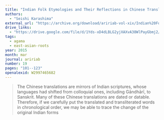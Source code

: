 ```yaml
---
title: "Indian Folk Etymologies and Their Reflections in Chinese Translations: Brāhmaṇa, Śramaṇa and Vaiśramaṇa"
authors:
  - "Seishi Karashima"
external_url: "https://archive.org/download/aririab-vol-xix/Indian%20Folk%20Etymologies%20and%20their%20Reflections%20in%20Chinese%20Translations.pdf"
drive_links:
  - "https://drive.google.com/file/d/1Yds-xD4dLBLG2yjXAXvA38WlPayGbmj2/view?usp=drivesdk"
tags:
  - agama
  - east-asian-roots
year: 2015
month: mar
journal: aririab
number: 19
pages: "101--123"
openalexid: W2997465682
---
```


> The Chinese translations are mirrors of Indian scriptures, whose languages had shifted from colloquial ones, including Gāndhārī, to Sanskrit. Many of these Chinese translations are dated or datable. Therefore, if we carefully put the translated and transliterated words in chronological order, we may be able to trace the change of the original Indian forms

